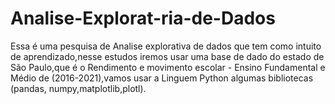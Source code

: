 # Analise-Explorat-ria-de-Dados


Essa é uma pesquisa de Analise explorativa de dados que tem como intuito de aprendizado,nesse estudos iremos usar uma base de dado do estado de São Paulo,que é o Rendimento e movimento escolar - Ensino Fundamental e Médio de (2016-2021),vamos usar a Linguem Python algumas bibliotecas (pandas, numpy,matplotlib,plotl).
